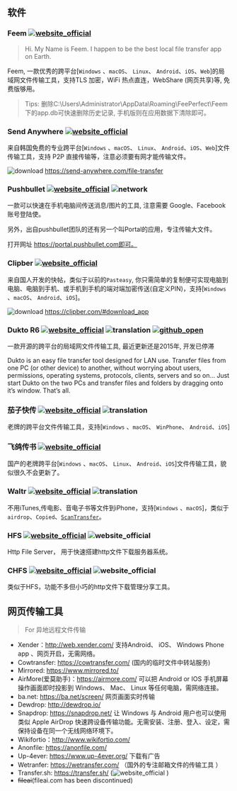 ## 软件

### Feem [![website_official](https://gitbook07.oss-cn-hangzhou.aliyuncs.com/website_official.svg)](https://www.feem.io/) 

> Hi. My Name is Feem.
I happen to be the best local file transfer app on Earth.

Feem, 一款优秀的跨平台[`Windows` 、`macOS`、 `Linux`、 `Android`、`iOS`、`Web`]的局域网文件传输工具，支持TLS 加密，WiFi 热点直连，WebShare (网页共享)等, 免费版够用。

> Tips: 删除C:\Users\Administrator\AppData\Roaming\FeePerfect\Feem下的app.db可快速删除历史记录, 手机版则在应用数据下清除即可。

### Send Anywhere  [![website_official](https://gitbook07.oss-cn-hangzhou.aliyuncs.com/website_official.svg)](https://send-anywhere.com) 

来自韩国免费的专业跨平台[`Windows` 、`macOS`、 `Linux`、 `Android`、`iOS`、`Web`]文件传输工具，支持 P2P 直接传输等，注意必须要有网才能传输文件。

![download](https://gitbook07.oss-cn-hangzhou.aliyuncs.com/download.svg)  https://send-anywhere.com/file-transfer

### Pushbullet [![website_official](https://gitbook07.oss-cn-hangzhou.aliyuncs.com/website_official.svg)](https://www.autohotkey.com/) ![network](https://gitbook07.oss-cn-hangzhou.aliyuncs.com/network.svg)

一款可以快速在手机电脑间传送消息/图片的工具, 注意需要 Google、Facebook 账号登陆使。

另外，出自pushbullet团队的还有另一个叫Portal的应用，专注传输大文件。

打开网址 https://portal.pushbullet.com即可。

### Clipber [![website_official](https://gitbook07.oss-cn-hangzhou.aliyuncs.com/website_official.svg)](http://clipber.com)

来自国人开发的快帖，类似于以前的`Pasteasy`, 你只需简单的复制便可实现电脑到电脑、电脑到手机、或手机到手机的端对端加密传送(自定义PIN)，支持[`Windows` 、`macOS`、 `Android`、`iOS`]。

![download](https://gitbook07.oss-cn-hangzhou.aliyuncs.com/download.svg) https://clipber.com/#download_app

### Dukto R6 [![website_official](https://gitbook07.oss-cn-hangzhou.aliyuncs.com/website_official.svg)](https://www.msec.it/blog/dukto/) ![translation](https://gitbook07.oss-cn-hangzhou.aliyuncs.com/translation.svg) [![github_open](https://gitbook07.oss-cn-hangzhou.aliyuncs.com/github_open.svg)](https://sourceforge.net/projects/dukto/)

一款开源的跨平台的局域网文件传输工具, 最近更新还是2015年, 开发已停滞

Dukto is an easy file transfer tool designed for LAN use. Transfer files from one PC (or other device) to another, without worrying about users, permissions, operating systems, protocols, clients, servers and so on… Just start Dukto on the two PCs and transfer files and folders by dragging onto it’s window. That’s all.

### 茄子快传 [![website_official](https://gitbook07.oss-cn-hangzhou.aliyuncs.com/website_official.svg)](https://www.ushareit.com/) ![translation](https://gitbook07.oss-cn-hangzhou.aliyuncs.com/translation.svg)

老牌的跨平台文件传输工具，支持[`Windows` 、`macOS`、 `WinPhone`、 `Android`、`iOS`]

### 飞鸽传书 [![website_official](https://gitbook07.oss-cn-hangzhou.aliyuncs.com/website_official.svg)](http://www.ipmsg.org.cn/)

国产的老牌跨平台[`Windows` 、`macOS`、 `Linux`、 `Android`、`iOS`]文件传输工具，貌似很久不会更新了。

### Waltr [![website_official](https://gitbook07.oss-cn-hangzhou.aliyuncs.com/website_official.svg)](http://softorino.com/waltr/) ![translation](https://gitbook07.oss-cn-hangzhou.aliyuncs.com/translation.svg)

不用iTunes,传电影、音电子书等文件到iPhone，支持[`Windows` 、`macOS`]，类似于`airdrop`、`Copied`、[`ScanTransfer`](https://scantransfer.net/)。

### HFS [![website_official](https://gitbook07.oss-cn-hangzhou.aliyuncs.com/website_official.svg)](https://www.rejetto.com/hfs/) ![website_official](https://gitbook07.oss-cn-hangzhou.aliyuncs.com/CMD.svg)

Http File Server， 用于快速搭建http文件下载服务器系统。

### CHFS  [![website_official](https://gitbook07.oss-cn-hangzhou.aliyuncs.com/website_official.svg)](http://iscute.cn/chfs) ![website_official](https://gitbook07.oss-cn-hangzhou.aliyuncs.com/CMD.svg)

类似于HFS，功能不多但小巧的http文件下载管理分享工具。

## 网页传输工具

> For 异地远程文件传输

- Xender：http://web.xender.com/ 支持Android、 iOS、 Windows Phone app 、网页开启，无需网络。
- Cowtransfer: https://cowtransfer.com/ (国内的临时文件中转站服务)
- Mirrored: https://www.mirrored.to/
- AirMore(爱莫助手)：https://airmore.com/ 可以把 Android or IOS 手机屏幕操作画面即时投影到 Windows、 Mac、 Linux 等任何电脑，需网络连接。
- ba.net: https://ba.net/screen/ 网页画面实时传输
- Dewdrop:  http://dewdrop.io/ 
-  Snapdrop: https://snapdrop.net/  让 Windows 与 Android 用户也可以使用类似 Apple AirDrop 快速跨设备传输功能。无需安装、注册、登入、设定，需保持设备在同一个无线网络环境下。
- Wikifortio：http://www.wikifortio.com/
- Anonfile: https://anonfile.com/
- Up-4ever: https://www.up-4ever.org/ 下载有广告
- Wetranfer: https://wetransfer.com/ （国外的专注邮箱文件的传输工具 ）
- Transfer.sh: https://transfer.sh/ (![website_official](https://gitbook07.oss-cn-hangzhou.aliyuncs.com/CMD.svg) )
- ~~fileai~~(fileai.com has been discontinued)

